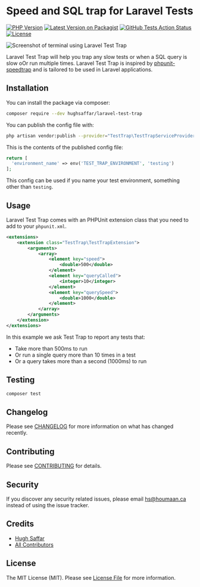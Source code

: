 # Speed and SQL trap for Laravel Tests

[![PHP Version](https://img.shields.io/packagist/php-v/hughsaffar/laravel-test-trap)](https://packagist.org/packages/spatie/laravel-test-trap)
[![Latest Version on Packagist](https://img.shields.io/packagist/v/hughsaffar/laravel-test-trap)](https://packagist.org/packages/hughsaffar/laravel-test-trap)
[![GitHub Tests Action Status](https://img.shields.io/github/workflow/status/hughsaffar/laravel-test-trap/Tests)](https://github.com/hughsaffar/laravel-test-trap/actions?query=workflow%3ATests+branch%3Amaster)
[![License](https://img.shields.io/packagist/l/hughsaffar/laravel-test-trap)](https://packagist.org/packages/hughsaffar/laravel-test-trap)

![Screenshot of terminal using Laravel Test Trap](https://i.imgur.com/a6hoowt.png)

Laravel Test Trap will help you trap any slow tests or when a SQL query is slow oOr run multiple times. 
Laravel Test Trap is inspired by [phpunit-speedtrap](https://github.com/johnkary/phpunit-speedtrap) and is tailored to be used in Laravel applications. 

## Installation

You can install the package via composer:

```bash
composer require --dev hughsaffar/laravel-test-trap
```

You can publish the config file with:
```bash
php artisan vendor:publish --provider="TestTrap\TestTrapServiceProvider" --tag="config"
```

This is the contents of the published config file:

```php
return [
  'environment_name' => env('TEST_TRAP_ENVIRONMENT', 'testing')
];
```

This config can be used if you name your test environment, something other than `testing`.

## Usage

Laravel Test Trap comes with an PHPUnit extension class that you need to add to your `phpunit.xml`.

``` xml
<extensions>
    <extension class="TestTrap\TestTrapExtension">
        <arguments>
            <array>
                <element key="speed">
                    <double>500</double>
                </element>
                <element key="queryCalled">
                    <integer>10</integer>
                </element>
                <element key="querySpeed">
                    <double>1000</double>
                </element>
            </array>
        </arguments>
    </extension>
</extensions>
```

In this example we ask Test Trap to report any tests that:

- Take more than 500ms to run
- Or run a single query more than 10 times in a test
- Or a query takes more than a second (1000ms) to run

## Testing

``` bash
composer test
```

## Changelog

Please see [CHANGELOG](CHANGELOG.md) for more information on what has changed recently.

## Contributing

Please see [CONTRIBUTING](CONTRIBUTING.md) for details.

## Security

If you discover any security related issues, please email hs@houmaan.ca instead of using the issue tracker.

## Credits

- [Hugh Saffar](https://github.com/hughsaffar)
- [All Contributors](../../contributors)

## License

The MIT License (MIT). Please see [License File](LICENSE.md) for more information.
